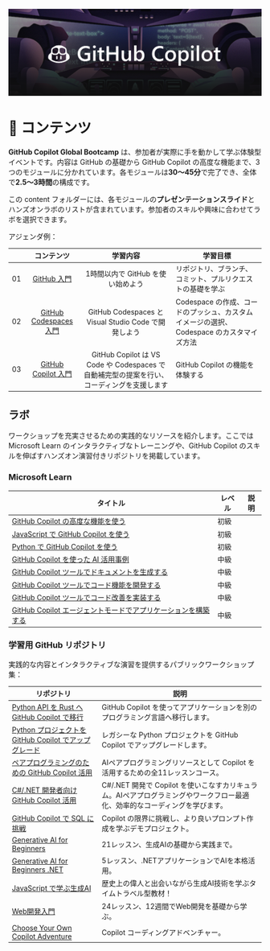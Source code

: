 ![GitHub Copilot](github-copilot.png) 

# 📂 コンテンツ

**GitHub Copilot Global Bootcamp** は、参加者が実際に手を動かして学ぶ体験型イベントです。内容は GitHub の基礎から GitHub Copilot の高度な機能まで、3つのモジュールに分かれています。各モジュールは**30～45分**で完了でき、全体で**2.5～3時間**の構成です。

この content フォルダーには、各モジュールの**プレゼンテーションスライド**とハンズオンラボのリストが含まれています。参加者のスキルや興味に合わせてラボを選択できます。

アジェンダ例：

|       |              コンテンツ             |                       学習内容                       |                     学習目標                 |
| :---: | :------------------------------------: | :---------------------------------------------------------: | ----------------------------------------------------------- |
| 01 | [GitHub 入門](/01-Introduction-to-GitHub/) | 1時間以内で GitHub を使い始めよう | リポジトリ、ブランチ、コミット、プルリクエストの基礎を学ぶ |
| 02 | [GitHub Codespaces 入門](/02-Introduction-to-GitHub-Codespaces/) | GitHub Codespaces と Visual Studio Code で開発しよう | Codespace の作成、コードのプッシュ、カスタムイメージの選択、Codespace のカスタマイズ方法 |
| 03 | [GitHub Copilot 入門](/03-Introduction-to-GitHub-Copilot/) | GitHub Copilot は VS Code や Codespaces で自動補完型の提案を行い、コーディングを支援します | GitHub Copilot の機能を体験する |

## ラボ
ワークショップを充実させるための実践的なリソースを紹介します。ここでは Microsoft Learn のインタラクティブなトレーニングや、GitHub Copilot のスキルを伸ばすハンズオン演習付きリポジトリを掲載しています。

### Microsoft Learn 

| タイトル | レベル | 説明 |
|---|---|---|
| [GitHub Copilot の高度な機能を使う](https://learn.microsoft.com/ja-jp/training/modules/advanced-github-copilot/) | 初級 |  |
| [JavaScript で GitHub Copilot を使う](https://learn.microsoft.com/ja-jp/training/modules/introduction-copilot-javascript/) | 初級 |  |
| [Python で GitHub Copilot を使う](https://learn.microsoft.com/ja-jp/training/modules/introduction-copilot-python/) | 初級 |  |
| [GitHub Copilot を使った AI 活用事例](https://learn.microsoft.com/ja-jp/training/modules/developer-use-cases-for-ai-with-github-copilot/) | 中級 |  |
| [GitHub Copilot ツールでドキュメントを生成する](https://learn.microsoft.com/ja-jp/training/modules/generate-documentation-using-github-copilot-tools/) | 中級 |  |
| [GitHub Copilot ツールでコード機能を開発する](https://learn.microsoft.com/ja-jp/training/modules/develop-code-features-using-github-copilot-tools/) | 中級 |  |
| [GitHub Copilot ツールでコード改善を実装する](https://learn.microsoft.com/ja-jp/training/modules/implement-code-improvements-using-github-copilot-tools/) | 中級 |  |
| [GitHub Copilot エージェントモードでアプリケーションを構築する](https://learn.microsoft.com/training/modules/github-copilot-agent-mode/) | 中級 |  |


### 学習用 GitHub リポジトリ
 
実践的な内容とインタラクティブな演習を提供するパブリックワークショップ集：

| リポジトリ | 説明 |
|------------|-------------|
| [Python API を Rust へ GitHub Copilot で移行](https://github.com/microsoft/github-copilot-migrating-languages/tree/main) | GitHub Copilot を使ってアプリケーションを別のプログラミング言語へ移行します。 |
| [Python プロジェクトを GitHub Copilot でアップグレード](https://github.com/microsoft/github-copilot-upgrading) | レガシーな Python プロジェクトを GitHub Copilot でアップグレードします。 |
| [ペアプログラミングのための GitHub Copilot 活用](https://github.com/microsoft/Mastering-GitHub-Copilot-for-Paired-Programming) | AIペアプログラミングリソースとして Copilot を活用するための全11レッスンコース。 |
| [C#/.NET 開発者向け GitHub Copilot 活用](https://github.com/microsoft/mastering-github-copilot-for-dotnet-csharp-developers) | C#/.NET 開発で Copilot を使いこなすカリキュラム。AIペアプログラミングやワークフロー最適化、効率的なコーディングを学びます。 |
| [GitHub Copilot で SQL に挑戦](https://github.com/microsoft/challenging-github-copilot) | Copilot の限界に挑戦し、より良いプロンプト作成を学ぶデモプロジェクト。 |
| [Generative AI for Beginners](https://aka.ms/genai-beginners) | 21レッスン、生成AIの基礎から実践まで。 |
| [Generative AI for Beginners .NET](https://github.com/microsoft/Generative-AI-for-beginners-dotnet) | 5レッスン、.NETアプリケーションでAIを本格活用。 |
| [JavaScript で学ぶ生成AI](https://github.com/microsoft/generative-ai-with-javascript) | 歴史上の偉人と出会いながら生成AI技術を学ぶタイムトラベル型教材！ |
| [Web開発入門](https://aka.ms/webdev-beginners) | 24レッスン、12週間でWeb開発を基礎から学ぶ。 |
| [Choose Your Own Copilot Adventure](https://github.com/microsoft/CopilotAdventures) | Copilot コーディングアドベンチャー。 |

